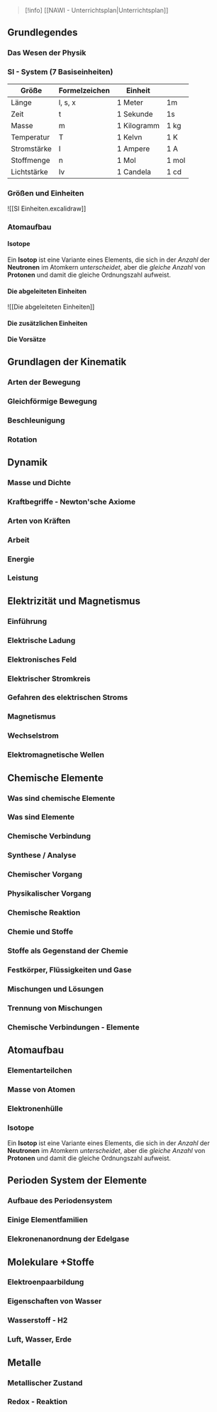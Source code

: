 >[!info] [[NAWI - Unterrichtsplan|Unterrichtsplan]]

## Grundlegendes
### Das Wesen der Physik 

### SI - System (7 Basiseinheiten)

| Größe       | Formelzeichen | Einheit     |       |
| ----------- | ------------- | ----------- | ----- |
| Länge       | l, s, x       | 1 Meter     | 1m    |
| Zeit        | t             | 1 Sekunde   | 1s    |
| Masse       | m             | 1 Kilogramm | 1 kg  |
| Temperatur  | T             | 1 Kelvn     | 1 K   |
| Stromstärke | I             | 1 Ampere    | 1 A   |
| Stoffmenge  | n             | 1 Mol       | 1 mol |
| Lichtstärke | Iv            | 1 Candela   | 1 cd  |
### Größen und Einheiten
![[SI Einheiten.excalidraw]]

### Atomaufbau
#### Isotope
Ein **Isotop** ist eine Variante eines Elements, die sich in der *Anzahl* der **Neutronen** im Atomkern *unterscheidet*, aber die *gleiche Anzahl* von **Protonen** und damit die gleiche Ordnungszahl aufweist.

#### Die abgeleiteten Einheiten
![[Die abgeleiteten Einheiten]]
#### Die zusätzlichen Einheiten
#### Die Vorsätze 
## Grundlagen der Kinematik
### Arten der Bewegung 
### Gleichförmige Bewegung 
### Beschleunigung 
### Rotation 
## Dynamik 
### Masse und Dichte 
### Kraftbegriffe - Newton'sche Axiome
### Arten von Kräften 
### Arbeit 
### Energie 
### Leistung 
## Elektrizität und Magnetismus
### Einführung 
### Elektrische Ladung 
### Elektronisches Feld 
### Elektrischer Stromkreis 
### Gefahren des elektrischen Stroms 
### Magnetismus 
### Wechselstrom 
### Elektromagnetische Wellen 


## Chemische Elemente 


### Was sind chemische Elemente
### Was sind Elemente
### Chemische Verbindung 
### Synthese / Analyse
### Chemischer Vorgang
### Physikalischer Vorgang 
### Chemische Reaktion
### Chemie und Stoffe
### Stoffe als Gegenstand der Chemie 
### Festkörper, Flüssigkeiten und Gase 
### Mischungen und Lösungen 
### Trennung von Mischungen 
### Chemische Verbindungen - Elemente 

## Atomaufbau

### Elementarteilchen

### Masse von Atomen

### Elektronenhülle

### Isotope
Ein **Isotop** ist eine Variante eines Elements, die sich in der *Anzahl* der **Neutronen** im Atomkern *unterscheidet*, aber die *gleiche Anzahl* von **Protonen** und damit die gleiche Ordnungszahl aufweist.

## Perioden System der Elemente 

### Aufbaue des Periodensystem

### Einige Elementfamilien

### Elekronenanordnung der Edelgase

## Molekulare +Stoffe

### Elektroenpaarbildung 
### Eigenschaften von Wasser 
### Wasserstoff - H2 
### Luft, Wasser, Erde 

## Metalle
### Metallischer Zustand 
### Redox - Reaktion 